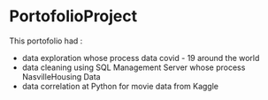 # PortofolioProject

This portofolio had :
- data exploration whose process data covid - 19 around the world 
- data cleaning using SQL Management Server whose process NasvilleHousing Data
- data correlation at Python for movie data from Kaggle
